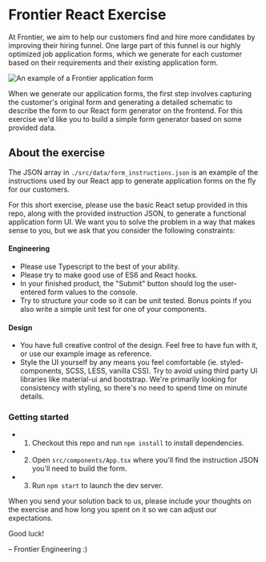# Frontier React Exercise

At Frontier, we aim to help our customers find and hire more candidates by improving their hiring funnel. One large part of this funnel is our highly optimized job application forms, which we generate for each customer based on their requirements and their existing application form.

![An example of a Frontier application form](https://frontier-public-assets.s3-us-west-2.amazonaws.com/frontier-form-demo.png)

When we generate our application forms, the first step involves capturing the customer's original form and generating a detailed schematic to describe the form to our React form generator on the frontend. For this exercise we'd like you to build a simple form generator based on some provided data.

## About the exercise
The JSON array in `./src/data/form_instructions.json` is an example of the instructions used by our React app to generate application forms on the fly for our customers.

For this short exercise, please use the basic React setup provided in this repo, along with the provided instruction JSON, to generate a functional application form UI. We want you to solve the problem in a way that makes sense to you, but we ask that you consider the following constraints:

#### Engineering
- Please use Typescript to the best of your ability.
- Please try to make good use of ES6 and React hooks.
- In your finished product, the "Submit" button should log the user-entered form values to the console.
- Try to structure your code so it can be unit tested. Bonus points if you also write a simple unit test for one of your components.

#### Design
- You have full creative control of the design. Feel free to have fun with it, or use our example image as reference.
- Style the UI yourself by any means you feel comfortable (ie. styled-components, SCSS, LESS, vanilla CSS). Try to avoid using third party UI libraries like material-ui and bootstrap. We're primarily looking for consistency with styling, so there's no need to spend time on minute details.

### Getting started

- 1. Checkout this repo and run `npm install` to install dependencies.
- 2. Open `src/components/App.tsx` where you'll find the instruction JSON you'll need to build the form.
- 3. Run `npm start` to launch the dev server.

When you send your solution back to us, please include your thoughts on the exercise and how long you spent on it so we can adjust our expectations.

Good luck!

– Frontier Engineering :)
